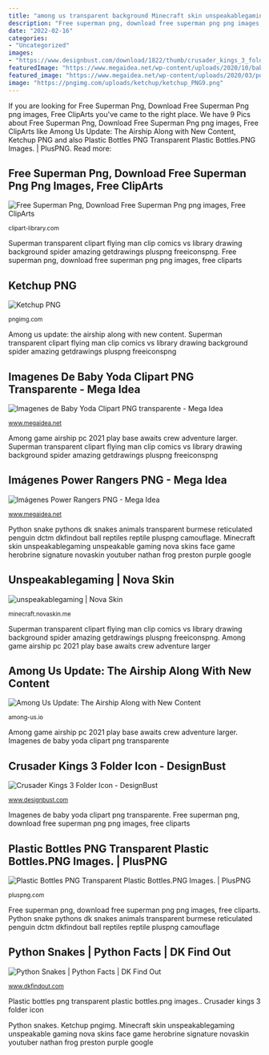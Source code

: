 ```yaml
---
title: "among us transparent background Minecraft skin unspeakablegaming unspeakable gaming nova skins face game herobrine signature novaskin youtuber nathan frog preston purple google"
description: "Free superman png, download free superman png png images, free cliparts"
date: "2022-02-16"
categories:
- "Uncategorized"
images:
- "https://www.designbust.com/download/1822/thumb/crusader_kings_3_folder_icon_thum.png"
featuredImage: "https://www.megaidea.net/wp-content/uploads/2020/10/baby-yoda-11.png"
featured_image: "https://www.megaidea.net/wp-content/uploads/2020/03/power-rangers-Clipar-azul-576x1024.png"
image: "https://pngimg.com/uploads/ketchup/ketchup_PNG9.png"
---
```


If you are looking for Free Superman Png, Download Free Superman Png png images, Free ClipArts you've came to the right place. We have 9 Pics about Free Superman Png, Download Free Superman Png png images, Free ClipArts like Among Us Update: The Airship Along with New Content, Ketchup PNG and also Plastic Bottles PNG Transparent Plastic Bottles.PNG Images. | PlusPNG. Read more:

## Free Superman Png, Download Free Superman Png Png Images, Free ClipArts

![Free Superman Png, Download Free Superman Png png images, Free ClipArts](http://clipart-library.com/images/8cAbqdy4i.png "Among us update: the airship along with new content")

<small>clipart-library.com</small>

Superman transparent clipart flying man clip comics vs library drawing background spider amazing getdrawings pluspng freeiconspng. Free superman png, download free superman png png images, free cliparts

## Ketchup PNG

![Ketchup PNG](https://pngimg.com/uploads/ketchup/ketchup_PNG9.png "Among game airship pc 2021 play base awaits crew adventure larger")

<small>pngimg.com</small>

Among us update: the airship along with new content. Superman transparent clipart flying man clip comics vs library drawing background spider amazing getdrawings pluspng freeiconspng

## Imagenes De Baby Yoda Clipart PNG Transparente - Mega Idea

![Imagenes de Baby Yoda Clipart PNG transparente - Mega Idea](https://www.megaidea.net/wp-content/uploads/2020/10/baby-yoda-11.png "Minecraft skin unspeakablegaming unspeakable gaming nova skins face game herobrine signature novaskin youtuber nathan frog preston purple google")

<small>www.megaidea.net</small>

Among game airship pc 2021 play base awaits crew adventure larger. Superman transparent clipart flying man clip comics vs library drawing background spider amazing getdrawings pluspng freeiconspng

## Imágenes Power Rangers PNG - Mega Idea

![Imágenes Power Rangers PNG - Mega Idea](https://www.megaidea.net/wp-content/uploads/2020/03/power-rangers-Clipar-azul-576x1024.png "Minecraft skin unspeakablegaming unspeakable gaming nova skins face game herobrine signature novaskin youtuber nathan frog preston purple google")

<small>www.megaidea.net</small>

Python snake pythons dk snakes animals transparent burmese reticulated penguin dctm dkfindout ball reptiles reptile pluspng camouflage. Minecraft skin unspeakablegaming unspeakable gaming nova skins face game herobrine signature novaskin youtuber nathan frog preston purple google

## Unspeakablegaming | Nova Skin

![unspeakablegaming | Nova Skin](https://lh3.googleusercontent.com/QWwAvOIeCyQESxEodZwgZ-04y_3Gz5Bc0QjuRQdRgfH_8mmvBuQADRZdJ4EOF_DcXZ5NIL-Gr5te2fcW9A6e=s400 "Imagenes de baby yoda clipart png transparente")

<small>minecraft.novaskin.me</small>

Superman transparent clipart flying man clip comics vs library drawing background spider amazing getdrawings pluspng freeiconspng. Among game airship pc 2021 play base awaits crew adventure larger

## Among Us Update: The Airship Along With New Content

![Among Us Update: The Airship Along with New Content](https://www.among-us.io/wp-content/uploads/2020/09/among-us-logo.png "Free superman png, download free superman png png images, free cliparts")

<small>among-us.io</small>

Among game airship pc 2021 play base awaits crew adventure larger. Imagenes de baby yoda clipart png transparente

## Crusader Kings 3 Folder Icon - DesignBust

![Crusader Kings 3 Folder Icon - DesignBust](https://www.designbust.com/download/1822/thumb/crusader_kings_3_folder_icon_thum.png "Imágenes power rangers png")

<small>www.designbust.com</small>

Imagenes de baby yoda clipart png transparente. Free superman png, download free superman png png images, free cliparts

## Plastic Bottles PNG Transparent Plastic Bottles.PNG Images. | PlusPNG

![Plastic Bottles PNG Transparent Plastic Bottles.PNG Images. | PlusPNG](http://pluspng.com/img-png/water-bottle-png-image-39990-1700.png "Python snakes")

<small>pluspng.com</small>

Free superman png, download free superman png png images, free cliparts. Python snake pythons dk snakes animals transparent burmese reticulated penguin dctm dkfindout ball reptiles reptile pluspng camouflage

## Python Snakes | Python Facts | DK Find Out

![Python Snakes | Python Facts | DK Find Out](https://res.cloudinary.com/dk-find-out/image/upload/q_80,w_640,f_auto/DCTM_Penguin_UK_DK_AL502141_risqjj.png "Among game airship pc 2021 play base awaits crew adventure larger")

<small>www.dkfindout.com</small>

Plastic bottles png transparent plastic bottles.png images.. Crusader kings 3 folder icon

Python snakes. Ketchup pngimg. Minecraft skin unspeakablegaming unspeakable gaming nova skins face game herobrine signature novaskin youtuber nathan frog preston purple google
